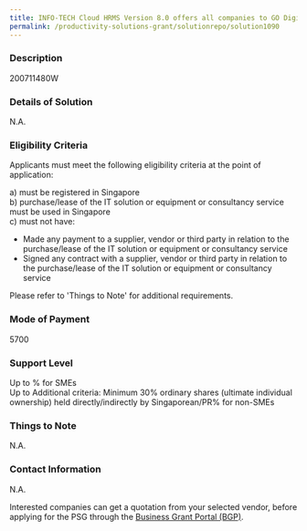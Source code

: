 ```yaml
---
title: INFO-TECH Cloud HRMS Version 8.0 offers all companies to GO Digital and helps propels HR productivity growth to a new level available on Mobile APPS. - Transforming HR Software to Cloud - Integrated Software enables overall view of the workforce & productivity, performance & efficiency - Help HR handle company's compliance challenges and better manage resources. - Affordable HR Software, modular design enable company to implement integrated HR Software by modules.
permalink: /productivity-solutions-grant/solutionrepo/solution1090
---
```


### Description

200711480W

### Details of Solution

N.A.

### Eligibility Criteria

Applicants must meet the following eligibility criteria at the point of application:

a) must be registered in Singapore <br>
b) purchase/lease of the IT solution or equipment or consultancy service must be used in Singapore <br>
c) must not have:
- Made any payment to a supplier, vendor or third party in relation to the purchase/lease of the IT solution or equipment or consultancy service
- Signed any contract with a supplier, vendor or third party in relation to the purchase/lease of the IT solution or equipment or consultancy service

Please refer to 'Things to Note' for additional requirements.

### Mode of Payment
5700

### Support Level
Up to % for SMEs <br>
Up to Additional criteria: 
Minimum 30% ordinary shares (ultimate individual ownership) held directly/indirectly by Singaporean/PR% for non-SMEs

### Things to Note
N.A.

### Contact Information
N.A.

Interested companies can get a quotation from your selected vendor, before applying for the PSG through the <a target='_blank' rel='noopener' href='https://www.businessgrants.gov.sg/'>Business Grant Portal (BGP)</a>.

